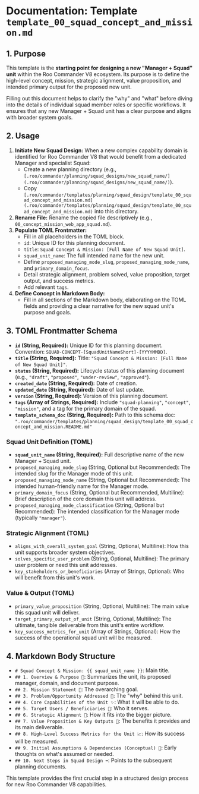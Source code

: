 # Documentation: Template `template_00_squad_concept_and_mission.md`

## 1. Purpose

This template is the **starting point for designing a new "Manager + Squad" unit** within the Roo Commander V8 ecosystem. Its purpose is to define the high-level concept, mission, strategic alignment, value proposition, and intended primary output for the proposed new unit.

Filling out this document helps to clarify the "why" and "what" before diving into the details of individual squad member roles or specific workflows. It ensures that any new Manager + Squad unit has a clear purpose and aligns with broader system goals.

## 2. Usage

1.  **Initiate New Squad Design:** When a new complex capability domain is identified for Roo Commander V8 that would benefit from a dedicated Manager and specialist Squad:
    *   Create a new planning directory (e.g., `[.roo/commander/planning/squad_designs/new_squad_name/](.roo/commander/planning/squad_designs/new_squad_name/)`).
    *   Copy `[.roo/commander/templates/planning/squad_design/template_00_squad_concept_and_mission.md](.roo/commander/templates/planning/squad_design/template_00_squad_concept_and_mission.md)` into this directory.
2.  **Rename File:** Rename the copied file descriptively (e.g., `00_concept_mission_web_app_squad.md`).
3.  **Populate TOML Frontmatter:**
    *   Fill in all placeholders in the TOML block.
    *   `id`: Unique ID for this planning document.
    *   `title`: `Squad Concept & Mission: [Full Name of New Squad Unit]`.
    *   `squad_unit_name`: The full intended name for the new unit.
    *   Define `proposed_managing_mode_slug`, `proposed_managing_mode_name`, and `primary_domain_focus`.
    *   Detail strategic alignment, problem solved, value proposition, target output, and success metrics.
    *   Add relevant `tags`.
4.  **Define Concept in Markdown Body:**
    *   Fill in all sections of the Markdown body, elaborating on the TOML fields and providing a clear narrative for the new squad unit's purpose and goals.

## 3. TOML Frontmatter Schema

*   **`id` (String, Required):** Unique ID for this planning document. Convention: `SQUAD-CONCEPT-[SquadUnitNameShort]-[YYYYMMDD]`.
*   **`title` (String, Required):** Title: `"Squad Concept & Mission: [Full Name of New Squad Unit]"`.
*   **`status` (String, Required):** Lifecycle status of this planning document (e.g., `"draft"`, `"proposed"`, `"under-review"`, `"approved"`).
*   **`created_date` (String, Required):** Date of creation.
*   **`updated_date` (String, Required):** Date of last update.
*   **`version` (String, Required):** Version of this planning document.
*   **`tags` (Array of Strings, Required):** Include `"squad-planning"`, `"concept"`, `"mission"`, and a tag for the primary domain of the squad.
*   **`template_schema_doc` (String, Required):** Path to this schema doc: `".roo/commander/templates/planning/squad_design/template_00_squad_concept_and_mission.README.md"`

### Squad Unit Definition (TOML)

*   **`squad_unit_name` (String, Required):** Full descriptive name of the new Manager + Squad unit.
*   `proposed_managing_mode_slug` (String, Optional but Recommended): The intended slug for the Manager mode of this unit.
*   `proposed_managing_mode_name` (String, Optional but Recommended): The intended human-friendly name for the Manager mode.
*   `primary_domain_focus` (String, Optional but Recommended, Multiline): Brief description of the core domain this unit will address.
*   `proposed_managing_mode_classification` (String, Optional but Recommended): The intended classification for the Manager mode (typically `"manager"`).

### Strategic Alignment (TOML)

*   `aligns_with_overall_system_goal` (String, Optional, Multiline): How this unit supports broader system objectives.
*   `solves_specific_user_problem` (String, Optional, Multiline): The primary user problem or need this unit addresses.
*   `key_stakeholders_or_beneficiaries` (Array of Strings, Optional): Who will benefit from this unit's work.

### Value & Output (TOML)

*   `primary_value_proposition` (String, Optional, Multiline): The main value this squad unit will deliver.
*   `target_primary_output_of_unit` (String, Optional, Multiline): The ultimate, tangible deliverable from this unit's entire workflow.
*   `key_success_metrics_for_unit` (Array of Strings, Optional): How the success of the operational squad unit will be measured.

## 4. Markdown Body Structure

*   `# Squad Concept & Mission: {{ squad_unit_name }}`: Main title.
*   `## 1. Overview & Purpose 🎯`: Summarizes the unit, its proposed manager, domain, and document purpose.
*   `## 2. Mission Statement 🚀`: The overarching goal.
*   `## 3. Problem/Opportunity Addressed 🤔`: The "why" behind this unit.
*   `## 4. Core Capabilities of the Unit ✨`: What it will be able to do.
*   `## 5. Target Users / Beneficiaries 👥`: Who it serves.
*   `## 6. Strategic Alignment 🔗`: How it fits into the bigger picture.
*   `## 7. Value Proposition & Key Outputs 🌟`: The benefits it provides and its main deliverable.
*   `## 8. High-Level Success Metrics for the Unit 📈`: How its success will be measured.
*   `## 9. Initial Assumptions & Dependencies (Conceptual) 📝`: Early thoughts on what's assumed or needed.
*   `## 10. Next Steps in Squad Design ➡️`: Points to the subsequent planning documents.

This template provides the first crucial step in a structured design process for new Roo Commander V8 capabilities.